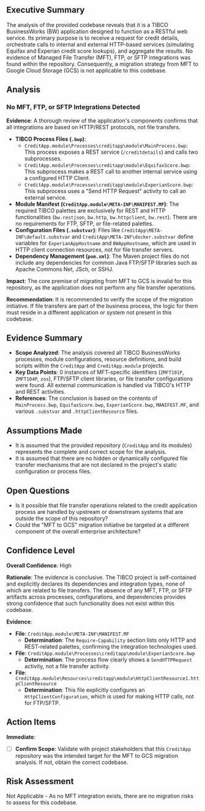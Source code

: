 ## Executive Summary

The analysis of the provided codebase reveals that it is a TIBCO BusinessWorks (BW) application designed to function as a RESTful web service. Its primary purpose is to receive a request for credit details, orchestrate calls to internal and external HTTP-based services (simulating Equifax and Experian credit score lookups), and aggregate the results. No evidence of Managed File Transfer (MFT), FTP, or SFTP integrations was found within the repository. Consequently, a migration strategy from MFT to Google Cloud Storage (GCS) is not applicable to this codebase.

## Analysis

### No MFT, FTP, or SFTP Integrations Detected

**Evidence**:
A thorough review of the application's components confirms that all integrations are based on HTTP/REST protocols, not file transfers.
- **TIBCO Process Files (`.bwp`)**:
    - `CreditApp.module\Processes\creditapp\module\MainProcess.bwp`: This process exposes a REST service (`/creditdetails`) and calls two subprocesses.
    - `CreditApp.module\Processes\creditapp\module\EquifaxScore.bwp`: This subprocess makes a REST call to another internal service using a configured HTTP Client.
    - `CreditApp.module\Processes\creditapp\module\ExperianScore.bwp`: This subprocess uses a "Send HTTP Request" activity to call an external service.
- **Module Manifest (`CreditApp.module\META-INF\MANIFEST.MF`)**: The required TIBCO palettes are exclusively for REST and HTTP functionalities (`bw.restjson`, `bw.http`, `bw.httpclient`, `bw.rest`). There are no requirements for FTP, SFTP, or file-related palettes.
- **Configuration Files (`.substvar`)**: Files like `CreditApp\META-INF\default.substvar` and `CreditApp\META-INF\docker.substvar` define variables for `ExperianAppHostname` and `BWAppHostname`, which are used in HTTP client connection resources, not for file transfer servers.
- **Dependency Management (`pom.xml`)**: The Maven project files do not include any dependencies for common Java FTP/SFTP libraries such as Apache Commons Net, JSch, or SSHJ.

**Impact**:
The core premise of migrating from MFT to GCS is invalid for this repository, as the application does not perform any file transfer operations.

**Recommendation**:
It is recommended to verify the scope of the migration initiative. If file transfers are part of the business process, the logic for them must reside in a different application or system not present in this codebase.

## Evidence Summary

- **Scope Analyzed**: The analysis covered all TIBCO BusinessWorks processes, module configurations, resource definitions, and build scripts within the `CreditApp` and `CreditApp.module` projects.
- **Key Data Points**: 0 instances of MFT-specific identifiers (`ZMFT101P`, `ZMFT104P`, `zos`), FTP/SFTP client libraries, or file transfer configurations were found. All external communication is handled via TIBCO's HTTP and REST activities.
- **References**: The conclusion is based on the contents of `MainProcess.bwp`, `EquifaxScore.bwp`, `ExperianScore.bwp`, `MANIFEST.MF`, and various `.substvar` and `.httpClientResource` files.

## Assumptions Made

- It is assumed that the provided repository (`CreditApp` and its modules) represents the complete and correct scope for the analysis.
- It is assumed that there are no hidden or dynamically configured file transfer mechanisms that are not declared in the project's static configuration or process files.

## Open Questions

- Is it possible that file transfer operations related to the credit application process are handled by upstream or downstream systems that are outside the scope of this repository?
- Could the "MFT to GCS" migration initiative be targeted at a different component of the overall enterprise architecture?

## Confidence Level

**Overall Confidence**: High

**Rationale**: The evidence is conclusive. The TIBCO project is self-contained and explicitly declares its dependencies and integration types, none of which are related to file transfers. The absence of any MFT, FTP, or SFTP artifacts across processes, configurations, and dependencies provides strong confidence that such functionality does not exist within this codebase.

**Evidence**:
- **File**: `CreditApp.module\META-INF\MANIFEST.MF`
  - **Determination**: The `Require-Capability` section lists only HTTP and REST-related palettes, confirming the integration technologies used.
- **File**: `CreditApp.module\Processes\creditapp\module\ExperianScore.bwp`
  - **Determination**: The process flow clearly shows a `SendHTTPRequest` activity, not a file transfer activity.
- **File**: `CreditApp.module\Resources\creditapp\module\HttpClientResource1.httpClientResource`
  - **Determination**: This file explicitly configures an `HttpClientConfiguration`, which is used for making HTTP calls, not for FTP/SFTP.

## Action Items

**Immediate**:
- [ ] **Confirm Scope**: Validate with project stakeholders that this `CreditApp` repository was the intended target for the MFT to GCS migration analysis. If not, obtain the correct codebase.

## Risk Assessment

Not Applicable - As no MFT integration exists, there are no migration risks to assess for this codebase.